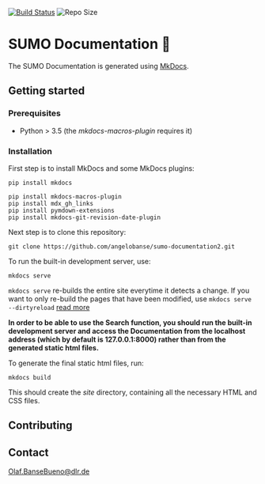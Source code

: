[![Build Status](https://travis-ci.org/angelobanse/sumo-documentation2.svg?branch=master)](https://travis-ci.org/angelobanse/sumo-documentation2)
![Repo Size](https://img.shields.io/github/repo-size/angelobanse/sumo-documentation2.svg)

# SUMO Documentation :book:

The SUMO Documentation is generated using [MkDocs](https://www.mkdocs.org/).

## Getting started

### Prerequisites
- Python > 3.5 (the *mkdocs-macros-plugin* requires it)

### Installation
First step is to install MkDocs and some MkDocs plugins:
```
pip install mkdocs

pip install mkdocs-macros-plugin
pip install mdx_gh_links
pip install pymdown-extensions
pip install mkdocs-git-revision-date-plugin
```

Next step is to clone this repository:
```
git clone https://github.com/angelobanse/sumo-documentation2.git
```

To run the built-in development server, use:
```
mkdocs serve
```

`mkdocs serve` re-builds the entire site everytime it detects a change. If you want to only re-build the pages that have been modified, use `mkdocs serve --dirtyreload` [read more](https://www.mkdocs.org/about/release-notes/#support-for-dirty-builds-990)

**In order to be able to use the Search function, you should run the built-in development server and access the Documentation from the localhost address (which by default is 127.0.0.1:8000) rather than from the generated static html files.**

To generate the final static html files, run:
```
mkdocs build
```
This should create the *site* directory, containing all the necessary HTML and CSS files.

## Contributing



## Contact

[Olaf.BanseBueno@dlr.de](mailto:Olaf.BanseBueno@dlr.de)



